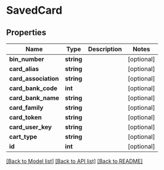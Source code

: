 # SavedCard

## Properties
Name | Type | Description | Notes
------------ | ------------- | ------------- | -------------
**bin_number** | **string** |  | [optional] 
**card_alias** | **string** |  | [optional] 
**card_association** | **string** |  | [optional] 
**card_bank_code** | **int** |  | [optional] 
**card_bank_name** | **string** |  | [optional] 
**card_family** | **string** |  | [optional] 
**card_token** | **string** |  | [optional] 
**card_user_key** | **string** |  | [optional] 
**cart_type** | **string** |  | [optional] 
**id** | **int** |  | [optional] 

[[Back to Model list]](../README.md#documentation-for-models) [[Back to API list]](../README.md#documentation-for-api-endpoints) [[Back to README]](../README.md)


